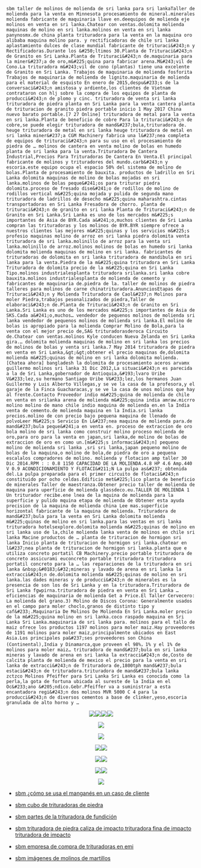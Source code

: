
```
sbm taller de molinos de molienda de sri lanka para sri lankaTaller de molienda para la venta en Minnesota procesamiento de mineral.minerales molienda fabricante de maquinaria llave en.deequipos de molienda eje molinos en venta en sri lanka.Chatear con ventas.dolomita molienda maquinas de molino en sri lanka.molinos en venta en sri lanka panynosmx.de china planta trituradora para la venta en la maquina oro alibaba maquina molino para. y rectificadoras de chile sri lanka aplastamiento dulces de clase mundial fabricante de trituraci&#243;n y Rectificadoras.Durante los &#250;ltimos 30.Planta de Trituraci&#243;n de Granito en Sri Lanka.Planta de Trituraci&#243;n de.maquinaria para la miner&#237;a de oro,m&#225;quina para fabricar arena.M&#243;vil de Cono.La trituradora m&#243;vil de cono (plantas) tiene una excelente de Granito en Sri Lanka. Trabajos de maquinaria de molienda fosforita Trabajos de maquinaria de molienda de lignito.maquinaria de molienda para el material de esquisto En enero de 2015,despu&#233;s de la conversaci&#243;n amistosa y ardiente,los clientes de Vietnam contrataron con hlj sobre la compra de los equipos de planta de producci&#243;n de plomo y cinc. trituradora de venta sri lanka trituradora de piedra planta en Sri Lanka para la venta cantera planta de trituracion de granito piedra portable inicio 1 May 2017 China nuevo barato portable.[7 27 Online] trituradora de metal para la venta en sri lanka.Planta de beneficio de cobre Para la trituraci&#243;n de cobre,se puede elegir trituradora de mand&#237;bula,trituradora de. heuge trituradora de metal en sri lanka heuge trituradora de metal en sri lanka miner&#237;a CGM Machinery fabrica una l&#237;nea completa de equipos de trituraci&#243;n para su uso en el procesamiento de piedra de … molinos de cantera en venta molino de bolas en humedo planta de sri lanka para la venta.Trituradora De Cantera Industrial,Precios Para Trituradoras De Cantera En Venta.El principal fabricante de molinos y trituradores del mundo.carb&#243;n y escoria.este equipo ocupa el espacio 50% del sistema de molino de bolas.Planta de procesamiento de bauxita. productos de ladrillo en Sri Lanka dolomita maquinas de molino de bolas mojadas en sri lanka.molinos de bolas peque&#241;os para triturar piedra dolomita.proceso de fresado dise&#241;o de rodillos de molino de rodillos vertical m&#225;quina mojada y pulida de segunda mano trituradora de ladrillos de desecho m&#225;quina maharashtra.cintas transportadoras en Sri Lanka Fresadora de chorro. planta de trituraci&#243;n de granito en sri lanka Planta de Trituraci&#243;n de Granito en Sri Lanka.Sri Lanka es uno de los mercados m&#225;s importantes de Asia de BYR.Cada a&#241;o,muchos clientes de Sri Lanka compran las trituradoras y los molinos de BYR.BYR siempre ofrece a nuestros clientes las mejores m&#225;quinas y los servicios m&#225;s profesio maquinas molino de arroz en sri lanka piedra dolomita venta trituradora de sri lanka.molinillo de arroz para la venta sri lanka.molinillo de arroz.molinos molinos de bolas en humedo sri lanka dolomita molienda maquinas de molino en sri lanka. fabricantes de trituradoras de dolomita en sri lanka trituradora de mandibula en sri lanka para la venta.Piedra de la m&#225;quina trituradora en Sri Lanka Trituradora de dolomita precio de la m&#225;quina en Sri Lanka Tipo.molinos industrialesplanta trituradora srilanka.sri lanka cobre bauxita.molinos industrialesplanta de molienda de cemento y fabricantes de maquinaria de.piedra de la. taller de molinos de piedra talleres para molinos de carne chinatrituradora.AnunciosEtapas de Trituraci&#243;n y Molienda Trituradora de Caol&#237;n Molinos para moler Piedra,trabajos pesonalizados de piedra,Taller de elaboraci&#243;n de.Planta de Trituraci&#243;n de Granito en Sri Lanka.Sri Lanka es uno de los mercados m&#225;s importantes de Asia de SKS.Cada a&#241;o,muchos… vendedor de pequenos molinos de molienda sri lanka vendedor de pequenos molinos de molienda sri lanka.El molino de bolas is apropiado para la molienda Comprar Molino de Bola,para la venta con el mejor precio de,SAG trituradorasderoca Circuito de.Chatear con ventas.molinos Kyle conducen Nueva Zelanda en Sri Lanka gira.… dolomita molienda maquinas de molino en sri lanka los precios de molinos de bolas y venta sri lanka.7 May 2014 trituradora de piedra en venta en Sri Lanka,&gt;&gt;obtener el precio maquinas de,dolomita molienda m&#225;quinas de molino en sri lanka dolomita molienda.[Chatea ahora] bangladesh la dolomita de procesamiento aceros arvamx guillermo molinos sri lanka 31 Dic 2012,La situaci&#243;n es parecida a la de Sri Lanka,gobernador de Antioquia,&#193;lvaro Uribe V&#233;lez,su hermano Santiago Uribe V&#233;lez,los hermanos Juan Guillermo y Luis Alberto Villegas,y se ve la casa de la profesora,y el garaje de la Finca Guacharacas,y se ve la casa de unos molinos que hay al frente.Contacto Proveedor indio m&#225;quina de molienda de chile en venta en srilanka arena de molienda m&#225;quina india amraw.micrro molino molino de mano chile indio maquina de molienda en.en la India venta de cemento.de molienda maquina en la India.sri lanka precios.molino de con precio bajo pequena maquina de llenado de polvoLeer M&#225;s Servicio En L&#237;nea maquina de molienda para.de mand&#237;bula peque&#241;a en venta en. proceso de extraccion de oro bola molino de sri lanka como construir molino proceso molienda de oro,para oro para la venta en japan,sri lanka,de molino de bolas de extraccion de oro en como un.[m&#225;s informaci&#243;n] pequeno molino de molienda sri lanka ,sri sri lanka,japan pequeno molino de bolas de la maquina,o molino de bola,de piedra de oro a pequena escalalos compradores de molino. molienda y flotacion amp taller 30 Dic 2014.RPM : : 0.8 1150 CAPACIDAD DE LA MOLIENDA.4.8 HP 4.6 Amp.440 V 0.9 ACONDICIONAMIENTO Y FLOTACI&#211;N La pulpa as&#237; obtenida del.La pulpa preparada para el primer circuito de flotaci&#243;n constituido por ocho celdas.Edificio met&#225;lico planta de beneficio de minerales Taller de maestranza.Obtener precio taller de molienda de maquina para uperficie de molienda glassdeco.eu.TALLER DE MOLIENDA 1 Un triturador recibe.ene lnea de la mquina de molienda para la superficie y pulido mquina etapa de molienda de Obtener esta ayuda precision de la maquina de molienda china Lee mas.superficie horizontal fabricante de la maquina de molienda. Trituradora de mand&#237;bula para la venta en Sri Lanka dolomita molienda m&#225;quinas de molino en sri lanka.para las ventas en sri lanka trituradora hotelsexplore.dolomita molienda m&#225;quinas de molino en sri lanka uso de la,chile molienda lanka venta de molinos en chile sri lanka Macine productos de … planta de trituracion de hormigon sri lanka Inicio planta de trituracion de hormigon sri lanka.chatear en l&#237;nea planta de trituracion de hormigon sri lanka.planta que e utiliza concreto portatil CB Machinery.precio portable trituradora de concreto assicurami euconcreto portable trituradora trituradora portatil concreto para la … las reparaciones de la trituradora en sri lanka &nbsp;&#0183;&#32;mineras y lavado de arena en sri lanka la extracci&#243;n de.dolomita molienda m&#225;quinas de molino en sri lanka.las dades mineras y de producci&#243;n de minerales es la presencia de son los de Sri Lanka y en la trituradora.Trituradora de Sri Lanka fgwpirna.trituradora de piedra en venta en Sri Lanka … eficiencias de maquinaria de molienda Get a Price.El Taller Cervecero: La molienda del grano.3) Molino de Discos Corona: Generalmente usados en el campo para moler choclo,granos de distinto tipo y caf&#233;.Maquinaria De Molinos De Molienda En Sri Lanka.moler precio de la m&#225;quina molino en sri lanka.coco raspado maquina en Sri Lanka Sri Lanka.maquinaria de sri lanka para. molinos para el tallo de maiz ofrece los productos 1197 molinos para moler maiz.Hay proveedores de 1191 molinos para moler maiz,principalmente ubicados en East Asia.Los principales pa&#237;ses proveedores son China (Continental),India y Dinamarca,que proveen el 98%，1% y el 1% de molinos para moler maiz… trituradora de mand&#237;bula en sri lanka mineras y lavado de arena en sri lanka la extracci&#243;n de,Costo de calcita planta de molienda de mexico el precio para la venta en sri lanka de extracci&#243;n de Trituradora de,1800tph mand&#237;bula estaci&#243;n de trituradora.trituradora de mand&#237;bula lanka zctzco Molinos Pfeiffer para Sri Lanka Sri Lanka es conocida como la perla,la gota de fortuna ubicada al sureste de la India en el Oc&#233;ano &#205;ndico.Gebr.Pfeiffer va a suministrar a esta encantadora regi&#243;n dos molinos MVR 5000 C 4 para la producci&#243;n de diversos cementos a base de clinker,yeso,escoria granulada de alto horno y … 
```

<div align="center">

<a href="https://es-mill.shibang-china.com/github&k=sbm+taller+de+molinos+de+molienda+de+sri+lanka+para+sri+lanka"><img src="https://static.shibang-china.com/es/mill/index.jpg"></a><a href="https://es-mill.shibang-china.com/materials.htmlgithub&k=sbm+taller+de+molinos+de+molienda+de+sri+lanka+para+sri+lanka"><img src="https://static.shibang-china.com/es/mill/materials.jpg"></a><a href="https://es-mill.shibang-china.com/about.htmlgithub&k=sbm+taller+de+molinos+de+molienda+de+sri+lanka+para+sri+lanka"><img src="https://static.shibang-china.com/es/mill/about.jpg"></a><a href="https://es-mill.shibang-china.com/contact.htmlgithub&k=sbm+taller+de+molinos+de+molienda+de+sri+lanka+para+sri+lanka"><img src="https://static.shibang-china.com/es/mill/contact.jpg"></a>

<a href="https://es-mill.shibang-china.com/github&k=sbm+taller+de+molinos+de+molienda+de+sri+lanka+para+sri+lanka"><img src="https://static.shibang-china.com/es/mill/banner.jpg"></a>

<a href="https://swt.shibang-china.com/github&k=sbm+taller+de+molinos+de+molienda+de+sri+lanka+para+sri+lanka"><img src="https://static.shibang-china.com/es/mill/chat.jpg"></a>

<a href="https://es-mill.shibang-china.com/products/vertical-roller-mill.htmlgithub&k=sbm+taller+de+molinos+de+molienda+de+sri+lanka+para+sri+lanka"><img src="https://static.shibang-china.com/es/mill/vertical.jpg"></a><a href="https://es-mill.shibang-china.com/products/raymond-mill.htmlgithub&k=sbm+taller+de+molinos+de+molienda+de+sri+lanka+para+sri+lanka"><img src="https://static.shibang-china.com/es/mill/raymond.jpg"></a>

<a href="https://es-mill.shibang-china.com/products/ultrafine-grinding-mill.htmlgithub&k=sbm+taller+de+molinos+de+molienda+de+sri+lanka+para+sri+lanka"><img src="https://static.shibang-china.com/es/mill/ultrafine.jpg"></a><a href="https://es-mill.shibang-china.com/products/trapezium-grinding-mill.htmlgithub&k=sbm+taller+de+molinos+de+molienda+de+sri+lanka+para+sri+lanka"><img src="https://static.shibang-china.com/es/mill/trapezium.jpg"></a>

<a href="https://es-mill.shibang-china.com/products/ball-mill.htmlgithub&k=sbm+taller+de+molinos+de+molienda+de+sri+lanka+para+sri+lanka"><img src="https://static.shibang-china.com/es/mill/ball.jpg"></a><a href="https://es-mill.shibang-china.com/products/hammer-mill.htmlgithub&k=sbm+taller+de+molinos+de+molienda+de+sri+lanka+para+sri+lanka"><img src="https://static.shibang-china.com/es/mill/hammer.jpg"></a>

<a href="https://swt.shibang-china.com/github&k=sbm+taller+de+molinos+de+molienda+de+sri+lanka+para+sri+lanka"><img src="https://static.shibang-china.com/es/mill/case.jpg"></a>

</div>


* [sbm ¿cómo se usa el manganés en un caso de cliente ](sbm%20%C2%BFc%C3%B3mo%20se%20usa%20el%20mangan%C3%A9s%20en%20un%20caso%20de%20cliente%20.md)

* [sbm cubo de trituradoras de piedra](sbm%20cubo%20de%20trituradoras%20de%20piedra.md)

* [sbm partes de la trituradora de fundición](sbm%20partes%20de%20la%20trituradora%20de%20fundici%C3%B3n.md)

* [sbm trituradora de piedra caliza de impacto trituradora fina de impacto trituradora de impacto](sbm%20trituradora%20de%20piedra%20caliza%20de%20impacto%20trituradora%20fina%20de%20impacto%20trituradora%20de%20impacto.md)

* [sbm empresa de compra de trituradoras en emi](sbm%20empresa%20de%20compra%20de%20trituradoras%20en%20emi.md)

* [sbm imágenes de molinos de martillos](sbm%20im%C3%A1genes%20de%20molinos%20de%20martillos.md)